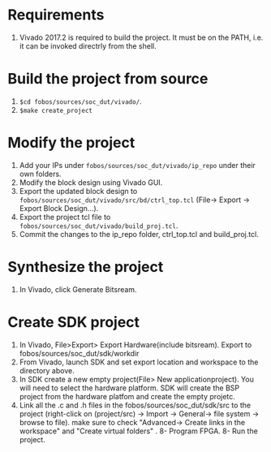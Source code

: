 # Requirements

1. Vivado 2017.2 is required to build the project. It must be on the PATH, i.e. it can be invoked directrly from the shell.

# Build the project from source

1. `$cd fobos/sources/soc_dut/vivado/`.
2. `$make create_project`

# Modify the project

1. Add your IPs under `fobos/sources/soc_dut/vivado/ip_repo` under their own folders.
2. Modify the block design using Vivado GUI.
3. Export the updated block design to `fobos/sources/soc_dut/vivado/src/bd/ctrl_top.tcl` (File-> Export -> Export Block Design...). 
4. Export the project tcl file to `fobos/sources/soc_dut/vivado/build_proj.tcl`.
5. Commit the changes to the ip_repo folder, ctrl_top.tcl and build_proj.tcl.

# Synthesize the project

1. In Vivado, click Generate Bitsream.

# Create SDK project

1. In Vivado, File>Export> Export Hardware(include bitsream).
   Export to fobos/sources/soc_dut/sdk/workdir
2. From Vivado, launch SDK and set export location and workspace to the directory above.
3. In SDK create a new empty project(File> New applicationproject). You will need to select the hardware platform.
   SDK will create the BSP project from the hardware platfom and create the empty projetc.
4. Link all the .c and .h files in the fobos/sources/soc_dut/sdk/src to the project 
   (right-click on (project/src) -> Import -> General-> file system -> browse to file). 
   make sure to check "Advanced-> Create links in the workspace" and "Create virtual folders" .
8- Program FPGA.
8- Run the project.


